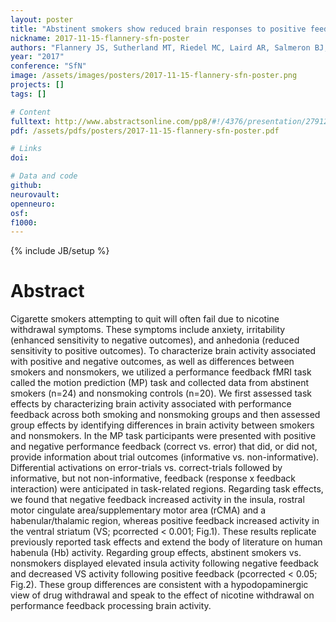 ```yaml
---
layout: poster
title: "Abstinent smokers show reduced brain responses to positive feedback and enhanced responses to negative feedback"
nickname: 2017-11-15-flannery-sfn-poster
authors: "Flannery JS, Sutherland MT, Riedel MC, Laird AR, Salmeron BJ, Ross TJ, Stein EA"
year: "2017"
conference: "SfN"
image: /assets/images/posters/2017-11-15-flannery-sfn-poster.png
projects: []
tags: []

# Content
fulltext: http://www.abstractsonline.com/pp8/#!/4376/presentation/27912
pdf: /assets/pdfs/posters/2017-11-15-flannery-sfn-poster.pdf

# Links
doi:

# Data and code
github:
neurovault:
openneuro:
osf:
f1000:
---
```

{% include JB/setup %}

# Abstract

Cigarette smokers attempting to quit will often fail due to nicotine withdrawal symptoms. These symptoms include anxiety, irritability (enhanced sensitivity to negative outcomes), and anhedonia (reduced sensitivity to positive outcomes). To characterize brain activity associated with positive and negative outcomes, as well as differences between smokers and nonsmokers, we utilized a performance feedback fMRI task called the motion prediction (MP) task and collected data from abstinent smokers (n=24) and nonsmoking controls (n=20). We first assessed task effects by characterizing brain activity associated with performance feedback across both smoking and nonsmoking groups and then assessed group effects by identifying differences in brain activity between smokers and nonsmokers. In the MP task participants were presented with positive and negative performance feedback (correct vs. error) that did, or did not, provide information about trial outcomes (informative vs. non-informative). Differential activations on error-trials vs. correct-trials followed by informative, but not non-informative, feedback (response x feedback interaction) were anticipated in task-related regions. Regarding task effects, we found that negative feedback increased activity in the insula, rostral motor cingulate area/supplementary motor area (rCMA) and a habenular/thalamic region, whereas positive feedback increased activity in the ventral striatum (VS; pcorrected < 0.001; Fig.1). These results replicate previously reported task effects and extend the body of literature on human habenula (Hb) activity. Regarding group effects, abstinent smokers vs. nonsmokers displayed elevated insula activity following negative feedback and decreased VS activity following positive feedback (pcorrected < 0.05; Fig.2). These group differences are consistent with a hypodopaminergic view of drug withdrawal and speak to the effect of nicotine withdrawal on performance feedback processing brain activity.
